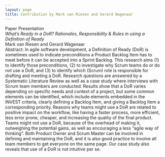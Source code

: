 ```yaml
---
layout: page
title: Contribution by Mark van Riesen and Gerard Wagenaar
---
```

		
Paper Presentation<br/>
*What’s Ready in a DoR? Rationales, Responsibility & Rules in using a Definition of Ready*<br/>
Mark van Riesen and Gerard Wagenaar<br/>
Abstract:
In agile software development, a Definition of Ready (DoR) is sometimes used to indicate preconditions a Product Backlog Item has to meet before it can be accepted into a Sprint Backlog. This research aims (1) to identify those preconditions, (2) to investigate why Scrum teams do or do not use a DoR, and (3) to identify which (Scrum) role is responsible for drafting and meeting a DoR. Research questions are answered by a Systematic Literature Review as well as a case study where interviews with Scrum team members are conducted. Results show that a DoR varies depending on specific needs and context of a project, but some common elements can be identified, which include elements embedded in the INVEST criteria, clearly defining a Backlog Item, and giving a Backlog Item a corresponding priority. Reasons why teams might use a DoR are related to positive impact on the workflow, like having a faster process, more efficient, less error prone, cheaper, and increasing the quality of the final product. Teams might not use a DoR, because of the overhead of making it, outweighing the potential gains, as well as encouraging a less “agile way of thinking”. Both Product Owner and Scrum Master can be involved in defining and maintaining the DoR, and it is also good practice to involve all team members to get everyone on the same page. Our case study also reveals that use of a DoR is not intuitive per se.